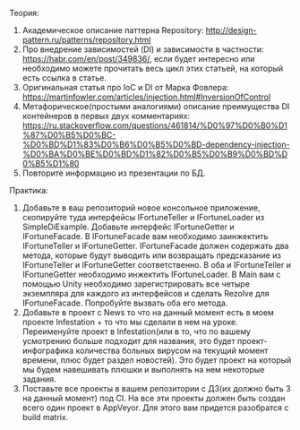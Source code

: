 Теория:
1. Академическое описание паттерна Repository: http://design-pattern.ru/patterns/repository.html
2. Про внедрение зависимостей (DI) и зависимости в частности: https://habr.com/en/post/349836/, если будет интересно или необходимо можете прочитать весь цикл этих статьей, на который есть ссылка в статье.
3. Оригинальная статья про IoC и DI от Марка Фовлера: https://martinfowler.com/articles/injection.html#InversionOfControl
4. Метафорическое(простыми аналогиями) описание преимущества DI контейнеров в первых двух комментариях: https://ru.stackoverflow.com/questions/461814/%D0%97%D0%B0%D1%87%D0%B5%D0%BC-%D0%BD%D1%83%D0%B6%D0%B5%D0%BD-dependency-injection-%D0%BA%D0%BE%D0%BD%D1%82%D0%B5%D0%B9%D0%BD%D0%B5%D1%80
5. Повторите информацию из презентации по БД.

Практика:
1. Добавьте в ваш репозиторий новое консольное приложение, скопируйте туда интерфейсы IFortuneTeller и IFortuneLoader из SimpleDiExample. Добавьте интерфейс IFortuneGetter и IFortuneFacade. В IFortuneFacade вам необходимо заинжектить IFortuneTeller и IFortuneGetter. IFortuneFacade должен содержать два метода, которые будут выводить или возвращать предсказание из IFortuneTeller и IFortuneGetter соответственно. В оба и IFortuneTeller и IFortuneGetter необходимо инжектить IFortuneLoader. В Main вам с помощью Unity необходимо зарегистрировать все четыре экземпляра для каждого из интерфейсов и сделать Rezolve для IFortuneFacade. Попробуйте вызвать оба его метода.
2. Добавьте в проект с News то что на данный момент есть в моем проекте Infestation + то что мы сделали в нем на уроке. Переименуйте проект в Infestation(или в то, что по вашему усмотрению больше подходит для названия, это будет проект-инфографика количества больных вирусом на текущий момент времени, плюс будет раздел новостей). Это будет проект на который мы будем навешивать плюшки и выполнять на нем некоторые задания. 
3. Поставьте все проекты в вашем репозитории с ДЗ(их должно быть 3 на данный момент) под CI. На все эти проекты должен быть создан всего один проект в AppVeyor. Для этого вам придется разобратся с build matrix.